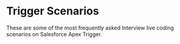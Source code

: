 # Trigger Scenarios

These are some of the most frequently asked Interview live coding scenarios on Salesforce Apex Trigger.